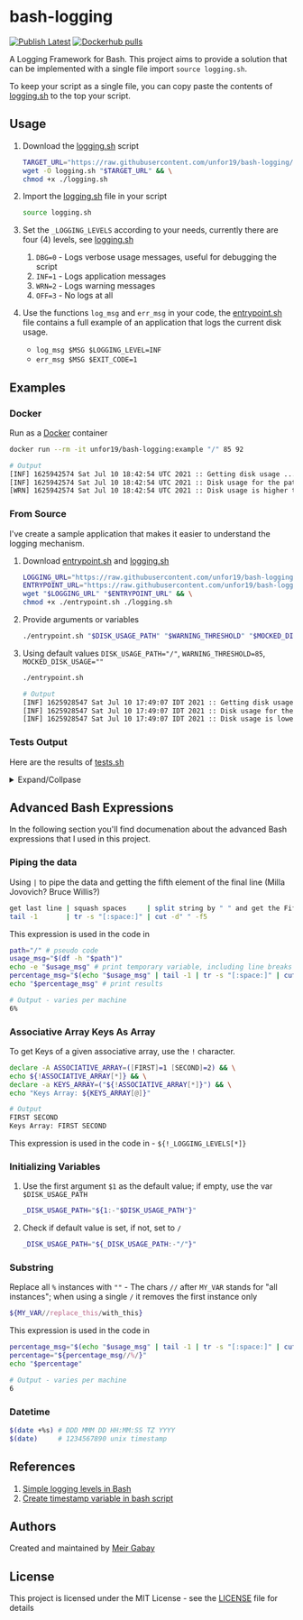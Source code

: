 # bash-logging

[![Publish Latest](https://github.com/unfor19/bash-logging/actions/workflows/publish-latest.yml/badge.svg)](https://github.com/unfor19/bash-logging/actions/workflows/publish-latest.yml) [![Dockerhub pulls](https://img.shields.io/docker/pulls/unfor19/bash-logging)](https://hub.docker.com/r/unfor19/bash-logging)

A Logging Framework for Bash. This project aims to provide a solution that can be implemented with a single file import `source logging.sh`.

To keep your script as a single file, you can copy paste the contents of [logging.sh](https://github.com/unfor19/bash-logging/blob/master/logging.sh) to the top your script.

## Usage

1. Download the [logging.sh](https://github.com/unfor19/bash-logging/blob/master/logging.sh) script
    ```bash
    TARGET_URL="https://raw.githubusercontent.com/unfor19/bash-logging/master/logging.sh" && \
    wget -O logging.sh "$TARGET_URL" && \
    chmod +x ./logging.sh
    ```
1. Import the [logging.sh](https://github.com/unfor19/bash-logging/blob/master/logging.sh) file in your script
   ```bash
   source logging.sh
   ```

1. Set the `_LOGGING_LEVELS` according to your needs, currently there are four (4) levels, see [logging.sh](https://github.com/unfor19/bash-logging/blob/master/logging.sh#L5)
   1. `DBG=0` - Logs verbose usage messages, useful for debugging the script
   2. `INF=1` - Logs application messages
   3. `WRN=2` - Logs warning messages
   4. `OFF=3` - No logs at all

1. Use the functions `log_msg` and `err_msg` in your code, the [entrypoint.sh](https://github.com/unfor19/bash-logging/blob/master/entrypoint.sh) file contains a full example of an application that logs the current disk usage.
   - `log_msg $MSG $LOGGING_LEVEL=INF`
   - `err_msg $MSG $EXIT_CODE=1`


## Examples

### Docker

Run as a [Docker](https://www.docker.com/why-docker) container

```bash
docker run --rm -it unfor19/bash-logging:example "/" 85 92
```

```bash
# Output
[INF] 1625942574 Sat Jul 10 18:42:54 UTC 2021 :: Getting disk usage ...
[INF] 1625942574 Sat Jul 10 18:42:54 UTC 2021 :: Disk usage for the path "/" is 92%
[WRN] 1625942574 Sat Jul 10 18:42:54 UTC 2021 :: Disk usage is higher than the warning threshold of 85%
```

### From Source

I've create a sample application that makes it easier to understand the logging mechanism.

1. Download [entrypoint.sh](https://github.com/unfor19/bash-logging/blob/master/entrypoint.sh) and [logging.sh](https://github.com/unfor19/bash-logging/blob/master/logging.sh)
    ```bash
    LOGGING_URL="https://raw.githubusercontent.com/unfor19/bash-logging/master/logging.sh" && \
    ENTRYPOINT_URL="https://raw.githubusercontent.com/unfor19/bash-logging/master/entrypoint.sh" && \
    wget "$LOGGING_URL" "$ENTRYPOINT_URL" && \
    chmod +x ./entrypoint.sh ./logging.sh
    ```
2. Provide arguments or variables
    ```bash
    ./entrypoint.sh "$DISK_USAGE_PATH" "$WARNING_THRESHOLD" "$MOCKED_DISK_USAGE"
    ```

3. Using default values `DISK_USAGE_PATH="/"`, `WARNING_THRESHOLD=85`, `MOCKED_DISK_USAGE=""`
   ```bash
   ./entrypoint.sh
   ```

   ```bash
   # Output
   [INF] 1625928547 Sat Jul 10 17:49:07 IDT 2021 :: Getting disk usage ...
   [INF] 1625928547 Sat Jul 10 17:49:07 IDT 2021 :: Disk usage for the path "/" is 6%
   [INF] 1625928547 Sat Jul 10 17:49:07 IDT 2021 :: Disk usage is lower than the warning threshold of 85%
   ```

### Tests Output

Here are the results of [tests.sh](https://github.com/unfor19/bash-logging/blob/master/tests.sh)

<details><summary>Expand/Collpase</summary>

<!-- replacer_start_tests -->
```
-------------------------------------------------------
[LOG] Default Values - Should pass
[LOG] Executing: bash ./entrypoint.sh
[LOG] Output:

[INF] 1625941680 Sat Jul 10 18:28:00 UTC 2021 :: Getting disk usage ...
[INF] 1625941680 Sat Jul 10 18:28:00 UTC 2021 :: Disk usage for the path "/" is 54%
[INF] 1625941680 Sat Jul 10 18:28:00 UTC 2021 :: Disk usage is lower than the warning threshold of 85%

[LOG] Test passed as expected
-------------------------------------------------------
[LOG] Single Argument - Should pass
[LOG] Executing: bash ./entrypoint.sh /
[LOG] Output:

[INF] 1625941680 Sat Jul 10 18:28:00 UTC 2021 :: Getting disk usage ...
[INF] 1625941680 Sat Jul 10 18:28:00 UTC 2021 :: Disk usage for the path "/" is 54%
[INF] 1625941680 Sat Jul 10 18:28:00 UTC 2021 :: Disk usage is lower than the warning threshold of 85%

[LOG] Test passed as expected
-------------------------------------------------------
[LOG] Two Arguments - Should pass
[LOG] Executing: bash ./entrypoint.sh / 80
[LOG] Output:

[INF] 1625941680 Sat Jul 10 18:28:00 UTC 2021 :: Getting disk usage ...
[INF] 1625941680 Sat Jul 10 18:28:00 UTC 2021 :: Disk usage for the path "/" is 54%
[INF] 1625941680 Sat Jul 10 18:28:00 UTC 2021 :: Disk usage is lower than the warning threshold of 80%

[LOG] Test passed as expected
-------------------------------------------------------
[LOG] All Arguments - Should pass
[LOG] Executing: bash ./entrypoint.sh / 75 92
[LOG] Output:

[INF] 1625941680 Sat Jul 10 18:28:00 UTC 2021 :: Getting disk usage ...
[INF] 1625941680 Sat Jul 10 18:28:00 UTC 2021 :: Disk usage for the path "/" is 92%
[WRN] 1625941680 Sat Jul 10 18:28:00 UTC 2021 :: Disk usage is higher than the warning threshold of 75%

[LOG] Test passed as expected
-------------------------------------------------------
[LOG] Empty Values - Should pass
[LOG] Executing: bash entrypoint.sh   
[LOG] Output:

[INF] 1625941680 Sat Jul 10 18:28:00 UTC 2021 :: Getting disk usage ...
[INF] 1625941680 Sat Jul 10 18:28:00 UTC 2021 :: Disk usage for the path "/" is 54%
[INF] 1625941680 Sat Jul 10 18:28:00 UTC 2021 :: Disk usage is lower than the warning threshold of 85%

[LOG] Test passed as expected
-------------------------------------------------------
[LOG] Logging level - OFF - Should pass
[LOG] Executing: bash entrypoint.sh
[LOG] Output:



[LOG] Test passed as expected
-------------------------------------------------------
[LOG] Logging level - Debugging - Should pass
[LOG] Executing: bash entrypoint.sh / 75 92
[LOG] Output:

[INF] 1625941681 Sat Jul 10 18:28:01 UTC 2021 :: Getting disk usage ...
[DBG] 1625941681 Sat Jul 10 18:28:01 UTC 2021 :: Finished getting disk usage 92 with the given path /
[DBG] 1625941681 Sat Jul 10 18:28:01 UTC 2021 :: Warning threshold is 75
[INF] 1625941681 Sat Jul 10 18:28:01 UTC 2021 :: Disk usage for the path "/" is 92%
[WRN] 1625941681 Sat Jul 10 18:28:01 UTC 2021 :: Disk usage is higher than the warning threshold of 75%
[DBG] 1625941681 Sat Jul 10 18:28:01 UTC 2021 :: Successfully completed disk usage process

[LOG] Test passed as expected
-------------------------------------------------------
[LOG] Logging level - Warning - Should pass
[LOG] Executing: bash entrypoint.sh / 75 92
[LOG] Output:

[WRN] 1625941681 Sat Jul 10 18:28:01 UTC 2021 :: Disk usage is higher than the warning threshold of 75%

[LOG] Test passed as expected
-------------------------------------------------------
[LOG] Logging level - Unknown - Should fail
[LOG] Executing: bash entrypoint.sh / 75 92
[LOG] Output:

[ERR] 1625941681 Sat Jul 10 18:28:01 UTC 2021 :: [EXIT_CODE=3] The variable LOGGING_LEVEL "WILLY" does not exist in INF OFF WRN DBG

[LOG] Test failed as expected
-------------------------------------------------------
[LOG] Unknown inline logging level - Should fail
[LOG] Executing: bash entrypoint.sh / 75 92
[LOG] Output:

[INF] 1625941681 Sat Jul 10 18:28:01 UTC 2021 :: Getting disk usage ...
[INF] 1625941681 Sat Jul 10 18:28:01 UTC 2021 :: Disk usage for the path "/" is 92%
[WRN] 1625941681 Sat Jul 10 18:28:01 UTC 2021 :: Disk usage is higher than the warning threshold of 75%
[ERR] 1625941681 Sat Jul 10 18:28:01 UTC 2021 :: [EXIT_CODE=2] The argument "WONKA" does not exist in INF OFF WRN DBG

[LOG] Test failed as expected
```
<!-- replacer_end_tests -->

</details>

## Advanced Bash Expressions

In the following section you'll find documenation about the advanced Bash expressions that I used in this project.

### Piping the data

Using `|` to pipe the data and getting the fifth element of the final line (Milla Jovovich? Bruce Willis?)
```bash
get last line | squash spaces     | split string by " " and get the Fifth Element 
tail -1       | tr -s "[:space:]" | cut -d" " -f5
```

This expression is used in the code in

```bash
path="/" # pseudo code
usage_msg="$(df -h "$path")"
echo -e "$usage_msg" # print temporary variable, including line breaks `-e`
percentage_msg="$(echo "$usage_msg" | tail -1 | tr -s "[:space:]" | cut -d" " -f5)"
echo "$percentage_msg" # print results
```

```bash
# Output - varies per machine
6%
```

### Associative Array Keys As Array

To get Keys  of a given associative array, use the `!` character.

```bash 
declare -A ASSOCIATIVE_ARRAY=([FIRST]=1 [SECOND]=2) && \
echo ${!ASSOCIATIVE_ARRAY[*]} && \
declare -a KEYS_ARRAY=("${!ASSOCIATIVE_ARRAY[*]}") && \
echo "Keys Array: ${KEYS_ARRAY[@]}"
```

```bash
# Output
FIRST SECOND
Keys Array: FIRST SECOND
```

This expression is used in the code in - `${!_LOGGING_LEVELS[*]}`


### Initializing Variables

1. Use the first argument `$1` as the default value; if empty, use the var `$DISK_USAGE_PATH`

   ```bash
   _DISK_USAGE_PATH="${1:-"$DISK_USAGE_PATH"}"
   ```

1. Check if default value is set, if not, set to `/`
   ```bash
   _DISK_USAGE_PATH="${_DISK_USAGE_PATH:-"/"}"
   ```

### Substring

Replace all `%` instances with `""` - The chars `//` after `MY_VAR` stands for "all instances"; when using a single `/` it removes the first instance only
```bash
${MY_VAR//replace_this/with_this}
```

This expression is used in the code in

```bash
percentage_msg="$(echo "$usage_msg" | tail -1 | tr -s "[:space:]" | cut -d" " -f5)" # pseudo code
percentage="${percentage_msg//%/}"
echo "$percentage"
```

```bash
# Output - varies per machine
6
```

### Datetime

```bash
$(date +%s) # DDD MMM DD HH:MM:SS TZ YYYY
$(date)     # 1234567890 unix timestamp
```

## References

1. [Simple logging levels in Bash](https://stackoverflow.com/a/48087251/5285732)
2. [Create timestamp variable in bash script](https://stackoverflow.com/questions/17066250/create-timestamp-variable-in-bash-script)

## Authors

Created and maintained by [Meir Gabay](https://github.com/unfor19)

## License

This project is licensed under the MIT License - see the [LICENSE](https://github.com/unfor19/bash-logging/blob/master/LICENSE) file for details
